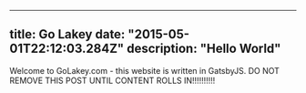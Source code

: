 ----
title: Go Lakey
date: "2015-05-01T22:12:03.284Z"
description: "Hello World"
---

Welcome to GoLakey.com - this website is written in GatsbyJS. DO NOT REMOVE THIS POST UNTIL CONTENT ROLLS IN!!!!!!!!!!
